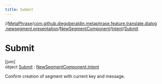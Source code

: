 ```yaml
---
title: Submit
---
```

//[MetaPhrase](../../../../../index.html)/[com.github.diegoberaldin.metaphrase.feature.translate.dialog.newsegment.presentation](../../../index.html)/[NewSegmentComponent](../../index.html)/[Intent](../index.html)/[Submit](index.html)



# Submit



[jvm]\
object [Submit](index.html) : [NewSegmentComponent.Intent](../index.html)

Confirm creation of segment with current key and message.


